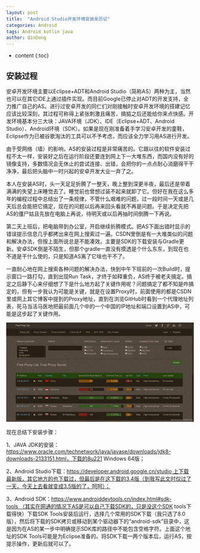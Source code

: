 ```yaml
---
layout: post
title:  "Android Studio开发环境安装亲历记"
categories: Android
tags: Android kotlin java
author: QinDong
---
```


* content
{:toc}

## 安装过程
安卓开发环境主要以Eclipse+ADT和Android Studio（简称AS）两种为主，当然也可以在其它IDE上通过插件实现。而目前Google已停止对ADT的开发支持，全力推广自己的AS。进行过安卓开发的同仁们对刚接触时安卓开发环境的搭建记忆应该比较深刻，其过程可称得上紧张刺激且痛苦，搞掂之后还能给你来点快感。开发环境基本分三大块：JAVA环境（JDK）、IDE（Eclipse+ADT、Android Studio）、Android环境（SDK）。如果是现在刚准备着手学习安卓开发的童鞋，Eclipse作为已被谷歌淘汰的工具可以不予考虑，而应该全力学习用AS进行开发。

由于受网络（墙）的影响，AS的安装过程是非常痛苦的。它跟以往的软件安装过程不太一样，安装好之后在运行阶段还要连到网上下一大堆东西，而国内没有好的镜像支持，多数情况会无休止的尝试连接、出错，会把你的一点点耐心消磨得干干净净，最后把头脑中一时兴起的安卓开发大业一弃了之。

本人在安装AS时，头一天足足折腾了一整天，晚上整到深更半夜，最后还是带着满满的失望上床睡觉去了。睡觉前也曾想过装不起来就卸了它。但好在我在这么多年的编程过程中总结出了一条规律，不管什么艰难的问题，过一段时间一天或是几天后总会能把它搞定，现在的问题以后再来回头看就不再是问题。于是决定先把AS的僵尸姑且先放在电脑上再说，待明天或以后再抽时间倒腾一下再说。

第二天上班后，把电脑带到办公室，开启继续折腾模式。把AS下面出错时显示的错误提示信息几乎都拷出来在网上搜索过一遍。CSDN里倒是有一大堆类似的问题和解决办法，但按上面所说总是不能凑效。主要是SDK的下载安装与Gradle更新。安卓SDK倒是不陌生，但那个gradle一直没有摸透是个什么东东，到现在也不道是干什么使的，只是知道AS离了它啥也干不了。

一直耐心地在网上搜索各种问题的解决办法，快到中午下班前的一次Build时，提示窗口一路打勾，直到出现Run Task，才终于如释重负，AS终于被老夫搞定。搞定之后静下心来仔细想了下是什么地方起了关键作用呢？问题搞定了都不知是咋搞定的，但有一步我认为可能是关键，就是在设置Proxy时，前面使用的都是CSDN里或网上其它博客中提到的Proxy地址，直到在浏览GitHub时看到一个代理地址列表，死马当活马医地把最前面几个中的一个中国的IP地址和端口设置到AS中，可能是这步起了关键作用。

![](./images/2019/20190906092148737.png)

现在总结下安装步骤：

1、JAVA JDK的安装：https://www.oracle.com/technetwork/java/javase/downloads/jdk8-downloads-2133151.html，下载的8u221 Windows 64版；

2、Android Studio下载：https://developer.android.google.cn/studio 上下载最新版，其它地方的也下载过，但最后是在这下载的3.4版（到我写此文时仅过了一天，今天上去看就变成3.5版的了，呵呵）；

3、Android SDK：https://www.androiddevtools.cn/index.html#sdk-tools （其实在网通的情况下AS是可以自己下载SDK的，只是没这个SDK tools下载得快）下载SDK Tools安装后运行，选择几个常用的SDK下载（我只选了8.0版），然后将下载的SDK拷贝或移动到某个驱动器下的“android-sdk”目录中，这是因为在AS的某一步中明确提示SDK库的路径中不能包含空格字符。上面这个地址的SDK Tools可能是为Eclipse准备的。将SDK下载一两个版本后，运行AS，按提示操作，更新后就可以了。
